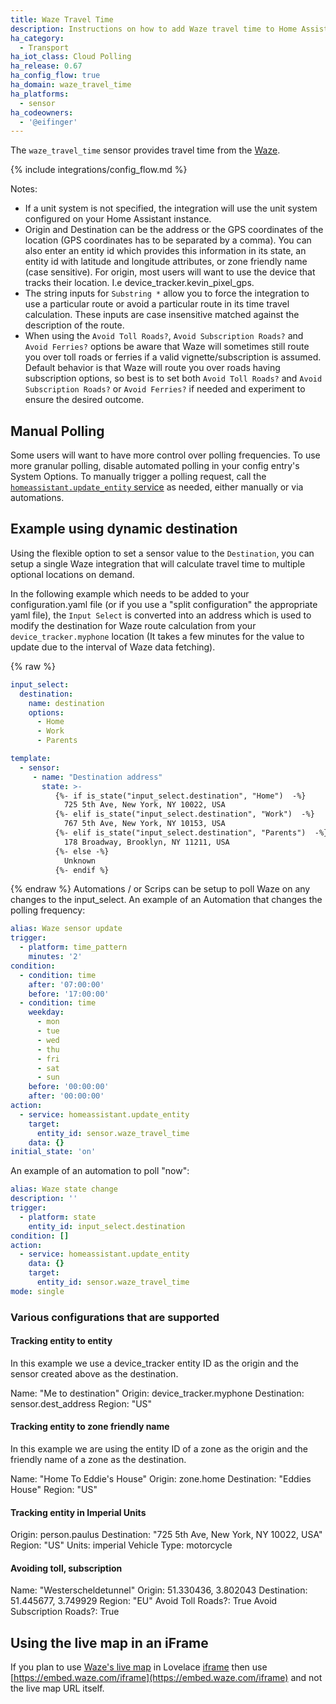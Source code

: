 ```yaml
---
title: Waze Travel Time
description: Instructions on how to add Waze travel time to Home Assistant.
ha_category:
  - Transport
ha_iot_class: Cloud Polling
ha_release: 0.67
ha_config_flow: true
ha_domain: waze_travel_time
ha_platforms:
  - sensor
ha_codeowners:
  - '@eifinger'
---
```


The `waze_travel_time` sensor provides travel time from the [Waze](https://www.waze.com/).

{% include integrations/config_flow.md %}

Notes:

- If a unit system is not specified, the integration will use the unit system configured on your Home Assistant instance.
- Origin and Destination can be the address or the GPS coordinates of the location (GPS coordinates has to be separated by a comma). You can also enter an entity id which provides this information in its state, an entity id with latitude and longitude attributes, or zone friendly name (case sensitive). For origin, most users will want to use the device that tracks their location. I.e device_tracker.kevin_pixel_gps.
- The string inputs for `Substring *` allow you to force the integration to use a particular route or avoid a particular route in its time travel calculation. These inputs are case insensitive matched against the description of the route.
- When using the `Avoid Toll Roads?`, `Avoid Subscription Roads?` and `Avoid Ferries?` options be aware that Waze will sometimes still route you over toll roads or ferries if a valid vignette/subscription is assumed. Default behavior is that Waze will route you over roads having subscription options, so best is to set both `Avoid Toll Roads?` and `Avoid Subscription Roads?` or `Avoid Ferries?` if needed and experiment to ensure the desired outcome.

## Manual Polling

Some users will want to have more control over polling frequencies. To use more granular polling, disable automated polling in your config entry's System Options. To manually trigger a polling request, call the [`homeassistant.update_entity` service](/integrations/homeassistant/#service-homeassistantupdate_entity) as needed, either manually or via automations.

## Example using dynamic destination

Using the flexible option to set a sensor value to the `Destination`, you can setup a single Waze integration that will calculate travel time to multiple optional locations on demand.

In the following example which needs to be added to your configuration.yaml file (or if you use a "split configuration" the appropriate yaml file), the `Input Select` is converted into an address which is used to modify the destination for Waze route calculation from your `device_tracker.myphone` location (It takes a few minutes for the value to update due to the interval of Waze data fetching).

{% raw %}

```yaml
input_select:
  destination:
    name: destination
    options:
      - Home
      - Work
      - Parents

template:
  - sensor:
     - name: "Destination address"
       state: >-
          {%- if is_state("input_select.destination", "Home")  -%}
            725 5th Ave, New York, NY 10022, USA
          {%- elif is_state("input_select.destination", "Work")  -%}
            767 5th Ave, New York, NY 10153, USA
          {%- elif is_state("input_select.destination", "Parents")  -%}
            178 Broadway, Brooklyn, NY 11211, USA
          {%- else -%}
            Unknown
          {%- endif %}

```

{% endraw %}
Automations / or Scrips can be setup to poll Waze on any changes to the input_select.
An example of an Automation that changes the polling frequency:
```yaml
alias: Waze sensor update
trigger:
  - platform: time_pattern
    minutes: '2'
condition:
  - condition: time
    after: '07:00:00'
    before: '17:00:00'
  - condition: time
    weekday:
      - mon
      - tue
      - wed
      - thu
      - fri
      - sat
      - sun
    before: '00:00:00'
    after: '00:00:00'
action:
  - service: homeassistant.update_entity
    target:
      entity_id: sensor.waze_travel_time
    data: {}
initial_state: 'on'
```
An example of an automation to poll "now":
```yaml
alias: Waze state change
description: ''
trigger:
  - platform: state
    entity_id: input_select.destination
condition: []
action:
  - service: homeassistant.update_entity
    data: {}
    target:
      entity_id: sensor.waze_travel_time
mode: single
```

### Various configurations that are supported

#### Tracking entity to entity

In this example we use a device_tracker entity ID as the origin and the sensor created above as the destination.

Name: "Me to destination"
Origin: device_tracker.myphone
Destination: sensor.dest_address
Region: "US"

#### Tracking entity to zone friendly name

In this example we are using the entity ID of a zone as the origin and the friendly name of a zone as the destination.

Name: "Home To Eddie's House"
Origin: zone.home
Destination: "Eddies House"
Region: "US"

#### Tracking entity in Imperial Units

Origin: person.paulus
Destination: "725 5th Ave, New York, NY 10022, USA"
Region: "US"
Units: imperial
Vehicle Type: motorcycle

#### Avoiding toll, subscription

Name: "Westerscheldetunnel"
Origin: 51.330436, 3.802043
Destination: 51.445677, 3.749929
Region: "EU"
Avoid Toll Roads?: True
Avoid Subscription Roads?: True  

## Using the live map in an iFrame

If you plan to use [Waze's live map](https://developers.google.com/waze/iframe/)
in Lovelace [iframe](/lovelace/iframe/) then use
[https://embed.waze.com/iframe](https://embed.waze.com/iframe) and not the live map URL itself.
